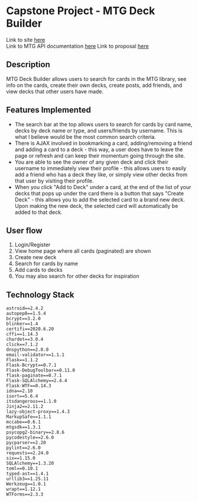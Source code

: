 # Capstone Project - MTG Deck Builder

Link to site [here](https://mtg-deck-builder-herokuapp.herokuapp.com/)   
Link to MTG API documentation [here](https://docs.magicthegathering.io/#documentationgetting_started)
Link to proposal [here](https://docs.google.com/document/d/1vihomjFiPxAEcT1a_XN5z64aQJ3TPLc6ZatwUhQOaoU/edit?usp=sharing
)

## Description
MTG Deck Builder allows users to search for cards in the MTG library, see info on the cards, create their own decks, create posts, add friends, and view decks that other users have made.

## Features Implemented
- The search bar at the top allows users to search for cards by card name, decks by deck name or type, and users/friends by username. This is what I believe would be the most common search criteria.
- There is AJAX involved in bookmarking a card, adding/removing a friend and adding a card to a deck - this way, a user does have to leave the page or refresh and can keep their momentum going through the site.
- You are able to see the owner of any given deck and click their username to immediately view their profile - this allows users to easily add a friend who has a deck they like, or simply view other decks from that user by visiting their profile.
- When you click "Add to Deck" under a card, at the end of the list of your decks that pops up under the card there is a button that says "Create Deck" - this allows you to add the selected card to a brand new deck. Upon making the new deck, the selected card will automatically be added to that deck.

## User flow
1. Login/Register
2. View home page where all cards (paginated) are shown
3. Create new deck
4. Search for cards by name
5. Add cards to decks
6. You may also search for other decks for inspiration

## Technology Stack
```
astroid==2.4.2
autopep8==1.5.4
bcrypt==3.2.0
blinker==1.4
certifi==2020.6.20
cffi==1.14.3
chardet==3.0.4
click==7.1.2
dnspython==2.0.0
email-validator==1.1.1
Flask==1.1.2
Flask-Bcrypt==0.7.1
Flask-DebugToolbar==0.11.0
flask-paginate==0.7.1
Flask-SQLAlchemy==2.4.4
Flask-WTF==0.14.3
idna==2.10
isort==5.6.4
itsdangerous==1.1.0
Jinja2==2.11.2
lazy-object-proxy==1.4.3
MarkupSafe==1.1.1
mccabe==0.6.1
mtgsdk==1.3.1
psycopg2-binary==2.8.6
pycodestyle==2.6.0
pycparser==2.20
pylint==2.6.0
requests==2.24.0
six==1.15.0
SQLAlchemy==1.3.20
toml==0.10.1
typed-ast==1.4.1
urllib3==1.25.11
Werkzeug==1.0.1
wrapt==1.12.1
WTForms==2.3.3
```
